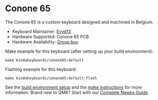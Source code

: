 # Conone 65

The Conone 65 is a custom keyboard designed and machined in Belgium.

* Keyboard Maintainer: [Evyd13](https://github.com/evyd13)
* Hardware Supported: Conone 65 PCB
* Hardware Availability: [Group buy](https://forms.gle/nEFTxzBxy4KDm3nG8)

Make example for this keyboard (after setting up your build environment):

    make kindakeyboards/conone65:default

Flashing example for this keyboard:

    make kindakeyboards/conone65:default:flash

See the [build environment setup](https://docs.qmk.fm/#/getting_started_build_tools) and the [make instructions](https://docs.qmk.fm/#/getting_started_make_guide) for more information. Brand new to QMK? Start with our [Complete Newbs Guide](https://docs.qmk.fm/#/newbs).
